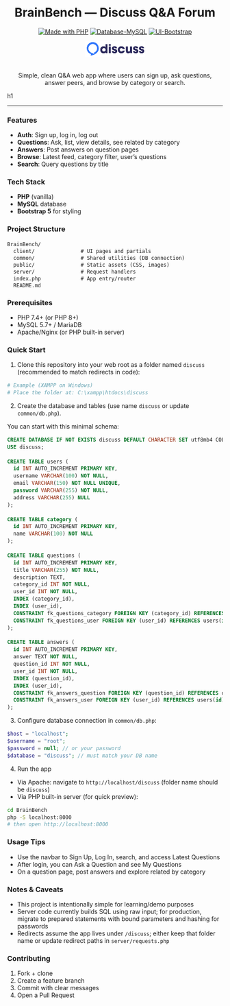 <div align="center">

# BrainBench — Discuss Q&A Forum

[![Made with PHP](https://img.shields.io/badge/Made%20with-PHP-777bb3?logo=php&logoColor=white)](https://www.php.net/)
[![Database-MySQL](https://img.shields.io/badge/Database-MySQL-00618a?logo=mysql&logoColor=white)](https://www.mysql.com/)
[![UI-Bootstrap](https://img.shields.io/badge/UI-Bootstrap%205-7952B3?logo=bootstrap&logoColor=white)](https://getbootstrap.com/)

<img src="public/logo.png" alt="BrainBench" width="140" />

<br/>
<br/>

Simple, clean Q&A web app where users can sign up, ask questions, answer peers, and browse by category or search.

</div>
h1

---

### Features

- **Auth**: Sign up, log in, log out
- **Questions**: Ask, list, view details, see related by category
- **Answers**: Post answers on question pages
- **Browse**: Latest feed, category filter, user’s questions
- **Search**: Query questions by title

### Tech Stack

- **PHP** (vanilla)
- **MySQL** database
- **Bootstrap 5** for styling

### Project Structure

```
BrainBench/
  client/               # UI pages and partials
  common/               # Shared utilities (DB connection)
  public/               # Static assets (CSS, images)
  server/               # Request handlers
  index.php             # App entry/router
  README.md
```

### Prerequisites

- PHP 7.4+ (or PHP 8+)
- MySQL 5.7+ / MariaDB
- Apache/Nginx (or PHP built-in server)

### Quick Start

1) Clone this repository into your web root as a folder named `discuss` (recommended to match redirects in code):

```bash
# Example (XAMPP on Windows)
# Place the folder at: C:\xampp\htdocs\discuss
```

2) Create the database and tables (use name `discuss` or update `common/db.php`).

You can start with this minimal schema:

```sql
CREATE DATABASE IF NOT EXISTS discuss DEFAULT CHARACTER SET utf8mb4 COLLATE utf8mb4_unicode_ci;
USE discuss;

CREATE TABLE users (
  id INT AUTO_INCREMENT PRIMARY KEY,
  username VARCHAR(100) NOT NULL,
  email VARCHAR(150) NOT NULL UNIQUE,
  password VARCHAR(255) NOT NULL,
  address VARCHAR(255) NULL
);

CREATE TABLE category (
  id INT AUTO_INCREMENT PRIMARY KEY,
  name VARCHAR(100) NOT NULL
);

CREATE TABLE questions (
  id INT AUTO_INCREMENT PRIMARY KEY,
  title VARCHAR(255) NOT NULL,
  description TEXT,
  category_id INT NOT NULL,
  user_id INT NOT NULL,
  INDEX (category_id),
  INDEX (user_id),
  CONSTRAINT fk_questions_category FOREIGN KEY (category_id) REFERENCES category(id) ON DELETE CASCADE,
  CONSTRAINT fk_questions_user FOREIGN KEY (user_id) REFERENCES users(id) ON DELETE CASCADE
);

CREATE TABLE answers (
  id INT AUTO_INCREMENT PRIMARY KEY,
  answer TEXT NOT NULL,
  question_id INT NOT NULL,
  user_id INT NOT NULL,
  INDEX (question_id),
  INDEX (user_id),
  CONSTRAINT fk_answers_question FOREIGN KEY (question_id) REFERENCES questions(id) ON DELETE CASCADE,
  CONSTRAINT fk_answers_user FOREIGN KEY (user_id) REFERENCES users(id) ON DELETE CASCADE
);
```

3) Configure database connection in `common/db.php`:

```php
$host = "localhost";
$username = "root";
$password = null; // or your password
$database = "discuss"; // must match your DB name
```

4) Run the app

- Via Apache: navigate to `http://localhost/discuss` (folder name should be `discuss`)
- Via PHP built-in server (for quick preview):

```bash
cd BrainBench
php -S localhost:8000
# then open http://localhost:8000
```

### Usage Tips

- Use the navbar to Sign Up, Log In, search, and access Latest Questions
- After login, you can Ask a Question and see My Questions
- On a question page, post answers and explore related by category

### Notes & Caveats

- This project is intentionally simple for learning/demo purposes
- Server code currently builds SQL using raw input; for production, migrate to prepared statements with bound parameters and hashing for passwords
- Redirects assume the app lives under `/discuss`; either keep that folder name or update redirect paths in `server/requests.php`

### Contributing

1) Fork + clone
2) Create a feature branch
3) Commit with clear messages
4) Open a Pull Request

